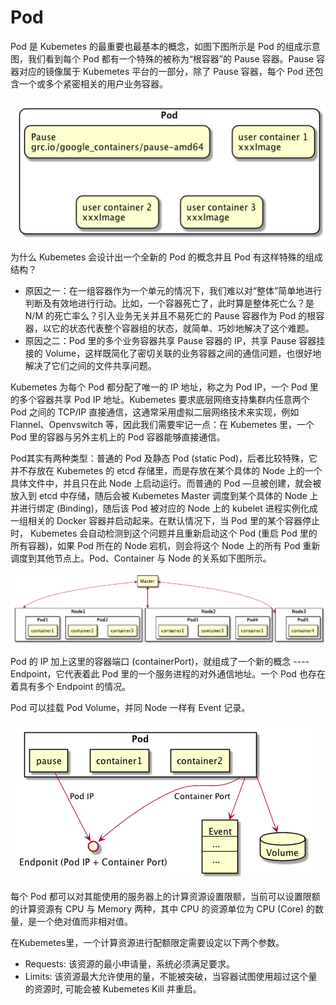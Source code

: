 # Pod

Pod 是 Kubemetes 的最重要也最基本的概念，如图下图所示是 Pod 的组成示意图，我们看到每个 Pod 都有一个特殊的被称为“根容器”的 Pause 容器。Pause 容器对应的镜像属于 Kubemetes 平台的一部分，除了 Pause 容器，每个 Pod 还包含一个或多个紧密相关的用户业务容器。

![Pod Pause Container](images/Pod-Pause-Container.png "Pod Pause Container")

为什么 Kubemetes 会设计出一个全新的 Pod 的概念并且 Pod 有这样特殊的组成结构？

* 原因之一：在一组容器作为一个单元的情况下，我们难以对“整体”简单地进行判断及有效地进行行动。比如，一个容器死亡了，此时算是整体死亡么？是 N/M 的死亡率么？引入业务无关并且不易死亡的 Pause 容器作为 Pod 的根容器，以它的状态代表整个容器组的状态，就简单、巧妙地解决了这个难题。
* 原因之二：Pod 里的多个业务容器共享 Pause 容器的 IP，共享 Pause 容器挂接的 Volume，这样既简化了密切关联的业务容器之间的通信问题，也很好地解决了它们之间的文件共享问题。

Kubemetes 为每个 Pod 都分配了唯一的 IP 地址，称之为 Pod IP，一个 Pod 里的多个容器共享 Pod IP 地址。Kubemetes 要求底层网络支持集群内任意两个 Pod 之间的 TCP/IP 直接通信，这通常采用虚拟二层网络技术来实现，例如 Flannel、Openvswitch 等，因此我们需要牢记一点：在 Kubemetes 里，一个 Pod 里的容器与另外主机上的 Pod 容器能够直接通信。

Pod其实有两种类型：普通的 Pod 及静态 Pod (static Pod)，后者比较特殊，它并不存放在 Kubemetes 的 etcd 存储里，而是存放在某个具体的 Node 上的一个具体文件中，并且只在此 Node 上启动运行。而普通的 Pod —旦被创建，就会被放入到 etcd 中存储，随后会被 Kubemetes Master 调度到某个具体的 Node 上并进行绑定 (Binding)，随后该 Pod 被对应的 Node 上的 kubelet 进程实例化成一组相关的 Docker 容器并启动起来。在默认情况下，当 Pod 里的某个容器停止时，  Kubemetes 会自动检测到这个问题并且重新启动这个 Pod (重启 Pod 里的所有容器)，如果 Pod 所在的 Node 宕机，则会将这个 Node 上的所有 Pod 重新调度到其他节点上。Pod、Container 与 Node 的关系如下图所示。

![Pod Container Node](images/Pod-Container-Node.png "Pod Container Node")

Pod 的 IP 加上这里的容器端口 (containerPort)，就组成了一个新的概念 ---- Endpoint，它代表着此 Pod 里的一个服务进程的对外通信地址。一个 Pod 也存在着具有多个 Endpoint 的情况。

Pod 可以挂载 Pod Volume，并同 Node 一样有 Event 记录。

![Composition of Pod](images/Composition-of-Pod.png "Composition of Pod")

每个 Pod 都可以对其能使用的服务器上的计算资源设置限额，当前可以设置限额的计算资源有 CPU 与 Memory 两种，其中 CPU 的资源单位为 CPU (Core) 的数量，是一个绝对值而非相对值。

在Kubemetes里，一个计算资源进行配额限定需要设定以下两个参数。

* Requests: 该资源的最小申请量，系统必须满足要求。
* Limits: 该资源最大允许使用的量，不能被突破，当容器试图使用超过这个量的资源时, 可能会被 Kubemetes Kill 并重启。